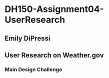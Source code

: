 # DH150-Assignment04-UserResearch

## Emily DiPressi 


## User Research on Weather.gov 
### Main Design Challenge 
